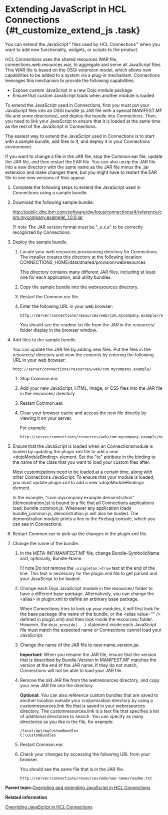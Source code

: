 # Extending JavaScript in HCL Connections {#t_customize_extend_js .task}

You can extend the JavaScript™ files used by HCL Connections™ when you want to add new functionality, widgets, or scripts to the product.

HCL Connections uses the shared resources WAR file, connections.web.resources.war, to aggregate and serve all JavaScript files. This WAR file is based on the OSGi extension model, which allows new capabilities to be added to a system via a plug-in mechanism. Connections leverages this mechanism to provide the following capabilities:

-   Expose custom JavaScript in a new Dojo module package
-   Ensure that custom JavaScript loads when another module is loaded

To extend the JavaScript used in Connections, first you must put your JavaScript files into an OSGi bundle \(a JAR file with a special MANIFEST.MF file and some directories\), and deploy the bundle into Connections. Then, you need to link your JavaScript to ensure that it is loaded at the same time as the rest of the JavaScript in Connections.

The easiest way to extend the JavaScript used in Connections is to start with a sample bundle, add files to it, and deploy it in your Connections environment.

If you want to change a file in the JAR file, stop the Common.ear file, update the JAR file, and then restart the EAR file. You can also unzip the JAR file into a new directory with the same name as the JAR file minus the .jar extension and make changes there, but you might have to restart the EAR file to see new versions of files appear.

1.  Complete the following steps to extend the JavaScript used in Connections using a sample bundle.
2.  Download the following sample bundle:

    http://public.dhe.ibm.com/software/dw/lotus/connections/4/reference/com.mycompany.example\_1.0.0.jar

    !!! note
    The JAR version format must be "\_x.x.x" to be correctly recognized by Connections.

3.  Deploy the sample bundle.

    1.  Locate your web resources provisioning directory for Connections. The installer creates this directory at the following location: CONNECTIONS\_HOME/data/shared/provision/webresources

        This directory contains many different JAR files, including at least one for each application, and utility bundles.

    2.  Copy the sample bundle into the webresources directory.

    3.  Restart the Common.ear file.

    4.  Enter the following URL in your web browser:

        ```
        http://server/connections/resources/web/com.mycompany.example/readme.txt
        ```

        You should see the readme.txt file from the JAR in the resources/ folder display in the browser window.

4.  Add files to the sample bundle.

    You can update the JAR file by adding new files. Put the files in the resources/ directory and view the contents by entering the following URL in your web browser:

    ```
    http://server/connections/resources/web/com.mycompany.example/
    ```

    1.  Stop Common.ear.

    2.  Add your new JavaScript, HTML, image, or CSS files into the JAR file in the resources/ directory.

    3.  Restart Common.ear.

    4.  Clear your browser cache and access the new file directly by viewing it on your server.

        For example:

        ```
        http://server/connections/resources/web/com.mycompany.example/newfile
        ```

5.  Ensure that the JavaScript is loaded when an Connectionsmodule is loaded by updating the plugin.xml file to add a new <dojoModuleBinding\> element. Set the "to" attribute in the binding to the name of the class that you want to load your custom files after.

    Most customizations need to be loaded at a certain time, along with other Connections JavaScript. To ensure that your module is loaded, you must update plugin.xml to add a new <dojoModuleBinding\> element.

    In the example, "com.mycompany.example.demonstration" \(demonstration.js\) is bound to a file that all Connections applications load, bundle\_common.js. Whenever any application loads bundle\_common.js, demonstration.js will also be loaded. The demonstration module prints a line to the Firebug console, which you can see in Connections.

6.  Restart Common.ear to pick up the changes in the plugin.xml file.

7.  Change the name of the bundle.

    1.  In the META-INF/MANIFEST.MF file, change Bundle-SymbolicName and, optionally, Bundle-Name.

        !!! note
    Do not remove the `;singleton:=true` text at the end of the line. This text is necessary for the plugin.xml file to get parsed and your JavaScript to be loaded.

    2.  Change each Dojo JavaScript module in the resources/ folder to have a different base package. Alternatively, you can change the <alias\> in plugin.xml to define an arbitrary base package.

        When Connections tries to look up your modules, it will first look for the base package \(the name of the bundle, or the <alias value="" /\> defined in plugin.xml\) and then look inside the resources/ folder. However, the `dojo.provide(...)` statement inside each JavaScript file must match the expected name or Connections cannot load your JavaScript.

    3.  Change the name of the JAR file to new-name\_version.jar.

        **Important:** When you rename the JAR file, ensure that the version that is described by Bundle-Version in MANIFEST.MF matches the version at the end of the JAR name. If they do not match, Connections will not be able to load your JAR file.

    4.  Remove the old JAR file from the webresources directory, and copy your new JAR file into the directory.

        **Optional:** You can also reference custom bundles that are saved to another location outside your customization directory by using a customresources.link file that is saved in your webresources directory. The customresources.link is a text file that specifies a list of additional directories to search. You can specify as many directories as you like in the file, for example:

        ```
        /local/opt/myCustomBundles
        C:\customBundles
        ```

    5.  Restart Common.ear.

    6.  Check your changes by accessing the following URL from your browser.

        You should see the same file that is in the JAR file.

        ```
        http://server/connections/resources/web/new name/readme.txt
        ```


**Parent topic:**[Overriding and extending JavaScript in HCL Connections](../customize/c_customize_javascript.md)

**Related information**  


[Overriding JavaScript in HCL Connections](../customize/t_customize_override_js.md)

